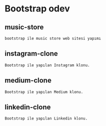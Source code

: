 # Bootstrap odev
## music-store

    bootstrap ile music store web sitesi yapımı

## instagram-clone

    Bootstrap ile yapılan Instagram klonu.

## medium-clone

    Bootstrap ile yapılan Medium klonu.

## linkedin-clone

    Bootstrap ile yapılan Linkedin klonu.